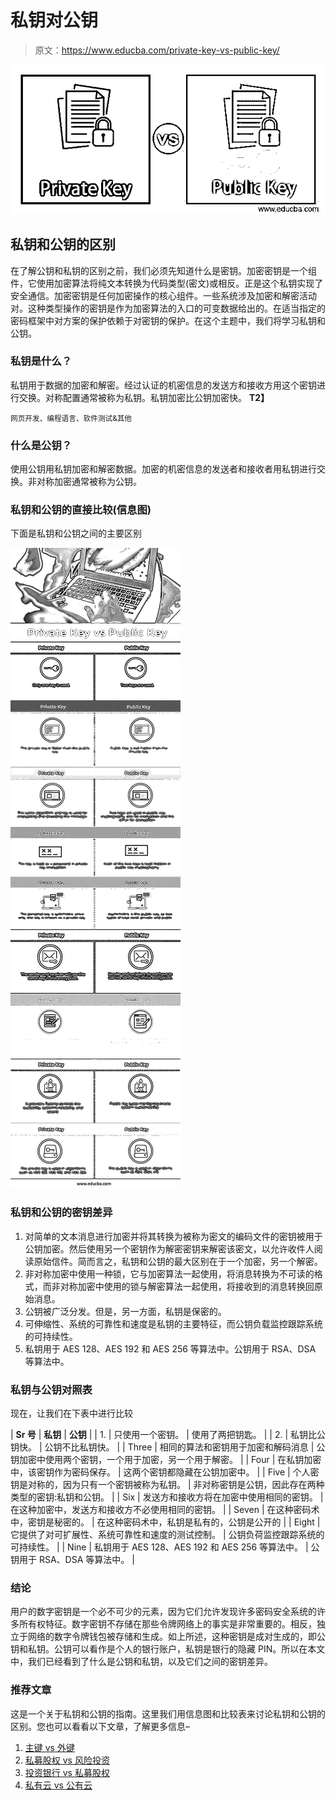 # 私钥对公钥

> 原文：<https://www.educba.com/private-key-vs-public-key/>

![Private Key vs Public Key](img/49f7724919de41be2bc3dff84a05ae17.png)



## 私钥和公钥的区别

在了解公钥和私钥的区别之前，我们必须先知道什么是密钥。加密密钥是一个组件，它使用加密算法将纯文本转换为代码类型(密文)或相反。正是这个私钥实现了安全通信。加密密钥是任何加密操作的核心组件。一些系统涉及加密和解密活动对。这种类型操作的密钥是作为加密算法的入口的可变数据给出的。在适当指定的密码框架中对方案的保护依赖于对密钥的保护。在这个主题中，我们将学习私钥和公钥。

### 私钥是什么？

私钥用于数据的加密和解密。经过认证的机密信息的发送方和接收方用这个密钥进行交换。对称配置通常被称为私钥。私钥加密比公钥加密快。 **T2】**

<small>网页开发、编程语言、软件测试&其他</small>

### 什么是公钥？

使用公钥用私钥加密和解密数据。加密的机密信息的发送者和接收者用私钥进行交换。非对称加密通常被称为公钥。

### 私钥和公钥的直接比较(信息图)

下面是私钥和公钥之间的主要区别

![Private-Key-vs-Public-Key-info](img/d8bf255cf4ad25644a9fcbefdfae0b25.png)



### 私钥和公钥的密钥差异

1.  对简单的文本消息进行加密并将其转换为被称为密文的编码文件的密钥被用于公钥加密。然后使用另一个密钥作为解密密钥来解密该密文，以允许收件人阅读原始信件。简而言之，私钥和公钥的最大区别在于一个加密，另一个解密。
2.  非对称加密中使用一种锁，它与加密算法一起使用，将消息转换为不可读的格式，而非对称加密中使用的锁与解密算法一起使用，将接收到的消息转换回原始消息。
3.  公钥被广泛分发。但是，另一方面，私钥是保密的。
4.  可伸缩性、系统的可靠性和速度是私钥的主要特征，而公钥负载监控跟踪系统的可持续性。
5.  私钥用于 AES 128、AES 192 和 AES 256 等算法中。公钥用于 RSA、DSA 等算法中。

### 私钥与公钥对照表

现在，让我们在下表中进行比较

| **Sr 号** | **私钥** | **公钥** |
| 1. | 只使用一个密钥。 | 使用了两把钥匙。 |
| 2. | 私钥比公钥快。 | 公钥不比私钥快。 |
| Three | 相同的算法和密钥用于加密和解码消息 | 公钥加密中使用两个密钥，一个用于加密，另一个用于解密。 |
| Four | 在私钥加密中，该密钥作为密码保存。 | 这两个密钥都隐藏在公钥加密中。 |
| Five | 个人密钥是对称的，因为只有一个密钥被称为私钥。 | 非对称密钥是公钥，因此存在两种类型的密钥:私钥和公钥。 |
| Six | 发送方和接收方将在加密中使用相同的密钥。 | 在这种加密中，发送方和接收方不必使用相同的密钥。 |
| Seven | 在这种密码术中，密钥是秘密的。 | 在这种密码术中，私钥是私有的，公钥是公开的 |
| Eight | 它提供了对可扩展性、系统可靠性和速度的测试控制。 | 公钥负荷监控跟踪系统的可持续性。 |
| Nine | 私钥用于 AES 128、AES 192 和 AES 256 等算法中。 | 公钥用于 RSA、DSA 等算法中。 |

### 结论

用户的数字密钥是一个必不可少的元素，因为它们允许发现许多密码安全系统的许多所有权特征。数字密钥不存储在那些令牌网络上的事实是非常重要的。相反，独立于网络的数字令牌钱包被存储和生成。如上所述，这种密钥是成对生成的，即公钥和私钥。公钥可以看作是个人的银行账户，私钥是银行的隐藏 PIN。所以在本文中，我们已经看到了什么是公钥和私钥，以及它们之间的密钥差异。

### 推荐文章

这是一个关于私钥和公钥的指南。这里我们用信息图和比较表来讨论私钥和公钥的区别。您也可以看看以下文章，了解更多信息–

1.  [主键 vs 外键](https://www.educba.com/primary-key-vs-foreign-key/)
2.  [私募股权 vs 风险投资](https://www.educba.com/private-equity-vs-venture-capital/)
3.  [投资银行 vs 私募股权](https://www.educba.com/investment-banking-vs-private-equity/)
4.  [私有云 vs 公有云](https://www.educba.com/private-cloud-vs-public-cloud/)





